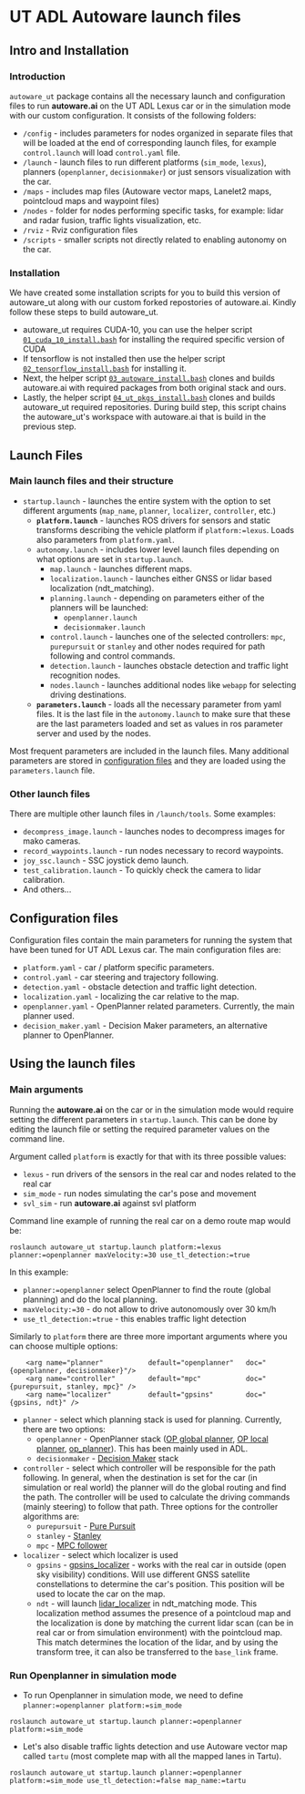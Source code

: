 # UT ADL Autoware launch files


## Intro and Installation

### Introduction

`autoware_ut` package contains all the necessary launch and configuration files to run **autoware.ai** on the UT ADL Lexus car or in the simulation mode with our custom configuration. It consists of the following folders:

- `/config` - includes parameters for nodes organized in separate files that will be loaded at the end of corresponding launch files, for example `control.launch` will load `control.yaml` file.
- `/launch` - launch files to run different platforms (`sim_mode`, `lexus`), planners (`openplanner`, `decisionmaker`) or just sensors visualization with the car.
- `/maps` - includes map files (Autoware vector maps, Lanelet2 maps, pointcloud maps and waypoint files)
- `/nodes` - folder for nodes performing specific tasks, for example: lidar and radar fusion, traffic lights visualization, etc.
- `/rviz` - Rviz configuration files
- `/scripts` - smaller scripts not directly related to enabling autonomy on the car. 

### Installation

We have created some installation scripts for you to build this version of autoware_ut along with our custom forked repostories of autoware.ai. Kindly follow these steps to build autoware_ut.

- autoware_ut requires CUDA-10, you can use the helper script [`01_cuda_10_install.bash`](https://github.com/MahirGulzar/autoware_ut/tree/master/scripts/01_cuda_10_install.bash) for installing the required specific version of CUDA
- If tensorflow is not installed then use the helper script [`02_tensorflow_install.bash`](https://github.com/MahirGulzar/autoware_ut/tree/master/scripts/02_tensorflow_install.bash) for installing it.
- Next, the helper script [`03_autoware_install.bash`](https://github.com/MahirGulzar/autoware_ut/tree/master/scripts/03_autoware_install.bash) clones and builds autoware.ai with required packages from both original stack and ours.
- Lastly, the helper script [`04_ut_pkgs_install.bash`](https://github.com/MahirGulzar/autoware_ut/tree/master/scripts/04_ut_pkgs_install.bash) clones and builds autoware_ut required repositories. During build step, this script chains the autoware_ut's workspace with autoware.ai that is build in the previous step.
 
## Launch Files

### Main launch files and their structure
- `startup.launch` - launches the entire system with the option to set different arguments (`map_name`, `planner`, `localizer`, `controller`, etc.)
	- **`platform.launch`** - launches ROS drivers for sensors and static transforms describing the vehicle platform if `platform:=lexus`. Loads also parameters from `platform.yaml`.
	- `autonomy.launch` - includes lower level launch files depending on what options are set in `startup.launch`.
		- `map.launch` - launches different maps.
		- `localization.launch` - launches either GNSS or lidar based localization (ndt_matching).
		- `planning.launch` - depending on parameters either of the planners will be launched:
            - `openplanner.launch`
            - `decisionmaker.launch`
		- `control.launch` - launches one of the selected controllers: `mpc`, `purepursuit` or `stanley` and other nodes required for path following and control commands.
		- `detection.launch` - launches obstacle detection and traffic light recognition nodes.
		- `nodes.launch` - launches additional nodes like `webapp` for selecting driving destinations.
    - **`parameters.launch`** - loads all the necessary parameter from yaml files. It is the last file in the `autonomy.launch` to make sure that these are the last parameters loaded and set as values in ros parameter server and used by the nodes.


Most frequent parameters are included in the launch files. Many additional parameters are stored in [configuration files](#configuration-files) and they are loaded using the `parameters.launch` file.


### Other launch files

There are multiple other launch files in `/launch/tools`. Some examples:
- `decompress_image.launch` - launches nodes to decompress images for mako cameras.
- `record_waypoints.launch` - run nodes necessary to record waypoints.
- `joy_ssc.launch` - SSC joystick demo launch.
- `test_calibration.launch` - To quickly check the camera to lidar calibration.
- And others...


## Configuration files

Configuration files contain the main parameters for running the system that have been tuned for UT ADL Lexus car. The main configuration files are:
- `platform.yaml` - car / platform specific parameters. 
- `control.yaml` - car steering and trajectory following.
- `detection.yaml` - obstacle detection and traffic light detection.
- `localization.yaml` - localizing the car relative to the map. 
- `openplanner.yaml` - OpenPlanner related parameters. Currently, the main planner used.
- `decision_maker.yaml` - Decision Maker parameters, an alternative planner to OpenPlanner.


## Using the launch files

### Main arguments

Running the **autoware.ai** on the car or in the simulation mode would require setting the different parameters in `startup.launch`. This can be done by editing the launch file or setting the required parameter values on the command line.

Argument called `platform` is exactly for that with its three possible values:
- `lexus` - run drivers of the sensors in the real car and nodes related to the real car
- `sim_mode` - run nodes simulating the car's pose and movement
- `svl_sim` - run **autoware.ai** against svl platform

Command line example of running the real car on a demo route map would be:

```
roslaunch autoware_ut startup.launch platform:=lexus planner:=openplanner maxVelocity:=30 use_tl_detection:=true
```
In this example:
- `planner:=openplanner` select OpenPlanner to find the route (global planning) and do the local planning.
- `maxVelocity:=30` - do not allow to drive autonomously over 30 km/h
- `use_tl_detection:=true` - this enables traffic light detection

Similarly to `platform` there are three more important arguments where you can choose multiple options:
```
    <arg name="planner"           default="openplanner"   doc="{openplanner, decisionmaker}"/>
    <arg name="controller"        default="mpc"           doc="{purepursuit, stanley, mpc}" />
    <arg name="localizer"         default="gpsins"        doc="{gpsins, ndt}" />
```

- `planner` - select which planning stack is used for planning. Currently, there are two options:
  - `openplanner` - OpenPlanner stack ([OP global planner](https://github.com/MahirGulzar/core_planning/tree/feature/prediction/op_global_planner), [OP local planner](https://github.com/MahirGulzar/core_planning/tree/feature/prediction/op_local_planner), [op_planner](https://github.com/MahirGulzar/common/tree/feature/prediction/op_planner)). This has been mainly used in ADL.
  - `decisionmaker` - [Decision Maker](https://github.com/MahirGulzar/core_planning/tree/feature/prediction/decision_maker) stack
- `controller` - select which controller will be responsible for the path following. In general, when the destination is set for the car (in simulation or real world) the planner will do the global routing and find the path. The controller will be used to calculate the driving commands (mainly steering) to follow that path. Three options for the controller algorithms are:
  - `purepursuit` - [Pure Pursuit](https://github.com/MahirGulzar/core_planning/tree/feature/prediction/pure_pursuit)
  - `stanley` - [Stanley](https://github.com/MahirGulzar/core_planning/tree/feature/prediction/stanley_controller)
  - `mpc` - [MPC follower](https://github.com/MahirGulzar/core_planning/tree/feature/prediction/mpc_follower)
- `localizer` - select which localizer is used
  - `gpsins` - [gpsins_localizer](https://github.com/astuff/autoware.ai-core_perception/tree/as/master/gpsins_localizer) - works with the real car in outside (open sky visibility) conditions. Will use different GNSS satellite constellations to determine the car's position. This position will be used to locate the car on the map.
  - `ndt` - will launch [lidar_localizer](https://github.com/astuff/autoware.ai-core_perception/tree/as/master/lidar_localizer) in ndt_matching mode. This localization method assumes the presence of a pointcloud map and the localization is done by matching the current lidar scan (can be in real car or from simulation environment) with the pointcloud map. This match determines the location of the lidar, and by using the transform tree, it can also be transferred to the `base_link` frame.

### Run Openplanner in simulation mode

* To run Openplanner in simulation mode, we need to define `planner:=openplanner platform:=sim_mode`

```
roslaunch autoware_ut startup.launch planner:=openplanner platform:=sim_mode
```

* Let's also disable traffic lights detection and use Autoware vector map called `tartu` (most complete map with all the mapped lanes in Tartu).

```
roslaunch autoware_ut startup.launch planner:=openplanner platform:=sim_mode use_tl_detection:=false map_name:=tartu
```
